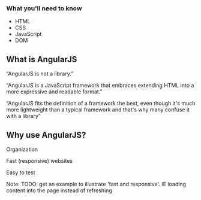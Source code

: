 ### What you'll need to know

- HTML
- CSS
- JavaScript
- DOM



## What is AngularJS
&ldquo;AngularJS is not a library.&rdquo; <!-- .element: class="fragment" cite="https://thinkster.io/angulartutorial/a-better-way-to-learn-angularjs/" -->

&ldquo;AngularJS is a JavaScript framework that embraces extending HTML into a more expressive and readable format.&rdquo; <!-- .element: class="fragment" cite="https://thinkster.io/angulartutorial/a-better-way-to-learn-angularjs/" -->

&ldquo;AngularJS fits the definition of a framework the best, even though it's much more lightweight than a typical framework and that's why many confuse it with a library&rdquo; <!-- .element: class="fragment" cite=""https://docs.angularjs.org/misc/faq" -->



## Why use AngularJS?
Organization <!-- .element: class="fragment" -->

Fast (responsive) websites <!-- .element: class="fragment" -->

Easy to test <!-- .element: class="fragment" -->

Note: TODO: get an example to illustrate 'fast and responsive'.  IE loading content into the page instead of refreshing
